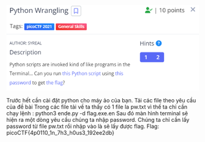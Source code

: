 ![Alt text](image.png)


Trước hết cần cài đặt python cho máy ảo của bạn.
Tải các file theo yêu cầu của đề bài
Trong các file tải về ta thấy có 1 file la pw.txt vì thế ta chỉ cần chạy lệnh : python3 ende.py -d flag.exe.en
Sau đó màn hình terminal sẽ hiện ra một dòng yêu cầu chúng ta nhập password.
Chúng ta chỉ cần lấy password từ file pw.txt rồi nhập vào là sẽ lấy được flag.
Flag: picoCTF{4p0110_1n_7h3_h0us3_192ee2db}